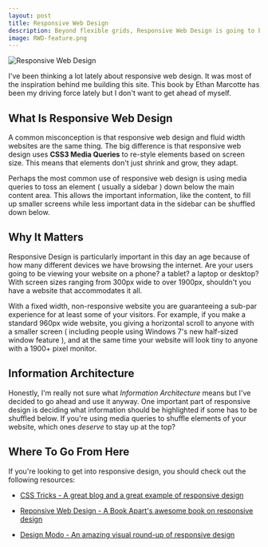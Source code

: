 ```yaml
---
layout: post
title: Responsive Web Design
description: Beyond flexible grids, Responsive Web Design is going to be the next big thing!
image: RWD-feature.png
---
```


<img src="{{ site.url }}/images/RWD-feature.png" alt="Responsive Web Design"/>

I've been thinking a lot lately about responsive web design. It was most of the inspiration behind me building this site. This book by Ethan Marcotte has been my driving force lately but I don't want to get ahead of myself.

## What Is Responsive Web Design

A common misconception is that responsive web design and fluid width websites are the same thing. The big difference is that responsive web design uses **CSS3 Media Queries** to re-style elements based on screen size. This means that elements don't just shrink and grow, they adapt.

Perhaps the most common use of responsive web design is using media queries to toss an element ( usually a sidebar ) down below the main content area. This allows the important information, like the content, to fill up smaller screens while less important data in the sidebar can be shuffled down below.

## Why It Matters

Responsive Design is particularly important in this day an age because of how many different devices we have browsing the internet.  Are your users going to be viewing your website on a phone? a tablet? a laptop or desktop? With screen sizes ranging from 300px wide to over 1900px, shouldn't you have a website that accommodates it all.

With a fixed width, non-responsive website you are guaranteeing a sub-par experience for at least some of your visitors. For example, if you make a standard 960px wide website, you giving a horizontal scroll to anyone with a smaller screen ( including people using Windows 7's new half-sized window feature ), and at the same time your website will look tiny to anyone with a 1900+ pixel monitor.

## Information Architecture

Honestly, I'm really not sure what *Information Architecture* means but I've decided to go ahead and use it anyway. One important part of responsive design is deciding what information should be highlighted if some has to be shuffled below. If you're using media queries to shuffle elements of your website, which ones *deserve* to stay up at the top?

## Where To Go From Here

If you're looking to get into responsive design, you should check out the following resources:

+ <a href="http://css-tricks.com/">CSS Tricks - A great blog and a great example of responsive design</a>

+ <a href="http://www.abookapart.com/products/responsive-web-design">Reponsive Web Design - A Book Apart's awesome book on responsive design</a>

+ <a href="http://designmodo.com/responsive-design-examples/">Design Modo - An amazing visual round-up of responsive design</a>
